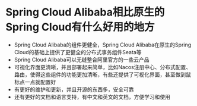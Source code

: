 # Spring Cloud Alibaba相比原生的Spring Cloud有什么好用的地方
- Spring Cloud Alibaba的组件更健全，Spring Cloud Alibaba在原生的Spring Cloud的基础上提供了更健全的分布式事务组件Seata等
- Spring Cloud Alibaba可以无缝整合阿里官方的一些云产品
- 可视化界面更清晰，并且部署起来简单，比如Nacos注册中心、分布式配置、路由，使得这些组件的功能更加清晰，有些还提供了可视化界面，甚至做到鼠标点一点就配置好
- 有更好的维护和更新，并且开源的东西多，安全可靠
- 还有更好的文档和语言支持，有中文和英文的文档，方便学习和使用
